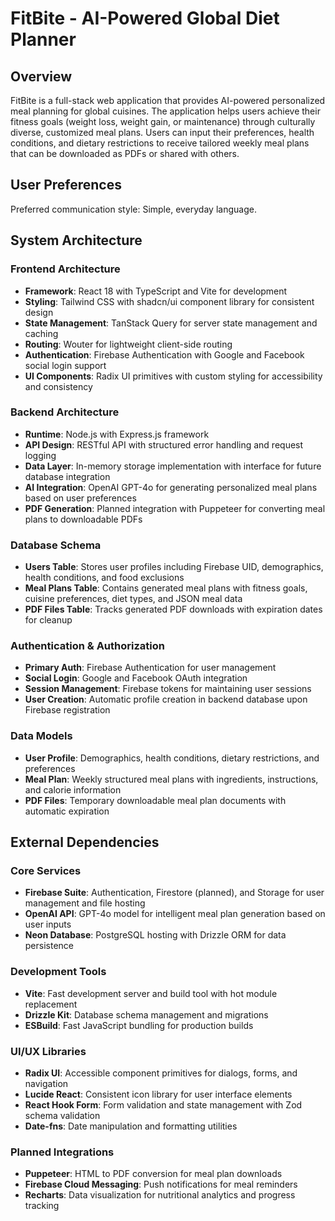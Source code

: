 # FitBite - AI-Powered Global Diet Planner

## Overview

FitBite is a full-stack web application that provides AI-powered personalized meal planning for global cuisines. The application helps users achieve their fitness goals (weight loss, weight gain, or maintenance) through culturally diverse, customized meal plans. Users can input their preferences, health conditions, and dietary restrictions to receive tailored weekly meal plans that can be downloaded as PDFs or shared with others.

## User Preferences

Preferred communication style: Simple, everyday language.

## System Architecture

### Frontend Architecture
- **Framework**: React 18 with TypeScript and Vite for development
- **Styling**: Tailwind CSS with shadcn/ui component library for consistent design
- **State Management**: TanStack Query for server state management and caching
- **Routing**: Wouter for lightweight client-side routing
- **Authentication**: Firebase Authentication with Google and Facebook social login support
- **UI Components**: Radix UI primitives with custom styling for accessibility and consistency

### Backend Architecture
- **Runtime**: Node.js with Express.js framework
- **API Design**: RESTful API with structured error handling and request logging
- **Data Layer**: In-memory storage implementation with interface for future database integration
- **AI Integration**: OpenAI GPT-4o for generating personalized meal plans based on user preferences
- **PDF Generation**: Planned integration with Puppeteer for converting meal plans to downloadable PDFs

### Database Schema
- **Users Table**: Stores user profiles including Firebase UID, demographics, health conditions, and food exclusions
- **Meal Plans Table**: Contains generated meal plans with fitness goals, cuisine preferences, diet types, and JSON meal data
- **PDF Files Table**: Tracks generated PDF downloads with expiration dates for cleanup

### Authentication & Authorization
- **Primary Auth**: Firebase Authentication for user management
- **Social Login**: Google and Facebook OAuth integration
- **Session Management**: Firebase tokens for maintaining user sessions
- **User Creation**: Automatic profile creation in backend database upon Firebase registration

### Data Models
- **User Profile**: Demographics, health conditions, dietary restrictions, and preferences
- **Meal Plan**: Weekly structured meal plans with ingredients, instructions, and calorie information
- **PDF Files**: Temporary downloadable meal plan documents with automatic expiration

## External Dependencies

### Core Services
- **Firebase Suite**: Authentication, Firestore (planned), and Storage for user management and file hosting
- **OpenAI API**: GPT-4o model for intelligent meal plan generation based on user inputs
- **Neon Database**: PostgreSQL hosting with Drizzle ORM for data persistence

### Development Tools
- **Vite**: Fast development server and build tool with hot module replacement
- **Drizzle Kit**: Database schema management and migrations
- **ESBuild**: Fast JavaScript bundling for production builds

### UI/UX Libraries
- **Radix UI**: Accessible component primitives for dialogs, forms, and navigation
- **Lucide React**: Consistent icon library for user interface elements
- **React Hook Form**: Form validation and state management with Zod schema validation
- **Date-fns**: Date manipulation and formatting utilities

### Planned Integrations
- **Puppeteer**: HTML to PDF conversion for meal plan downloads
- **Firebase Cloud Messaging**: Push notifications for meal reminders
- **Recharts**: Data visualization for nutritional analytics and progress tracking